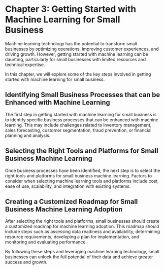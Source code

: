 Chapter 3: Getting Started with Machine Learning for Small Business
===================================================================

Machine learning technology has the potential to transform small businesses by optimizing operations, improving customer experiences, and driving growth. However, getting started with machine learning can be daunting, particularly for small businesses with limited resources and technical expertise.

In this chapter, we will explore some of the key steps involved in getting started with machine learning for small business.

Identifying Small Business Processes that can be Enhanced with Machine Learning
-------------------------------------------------------------------------------

The first step in getting started with machine learning for small business is to identify specific business processes that can be enhanced with machine learning. This may include challenges related to inventory management, sales forecasting, customer segmentation, fraud prevention, or financial planning and analysis.

Selecting the Right Tools and Platforms for Small Business Machine Learning
---------------------------------------------------------------------------

Once business processes have been identified, the next step is to select the right tools and platforms for small business machine learning. Factors to consider when selecting machine learning tools and platforms include cost, ease of use, scalability, and integration with existing systems.

Creating a Customized Roadmap for Small Business Machine Learning Adoption
--------------------------------------------------------------------------

After selecting the right tools and platforms, small businesses should create a customized roadmap for machine learning adoption. This roadmap should include steps such as assessing data readiness and availability, determining resource requirements, developing a plan for implementation, and monitoring and evaluating performance.

By following these steps and leveraging machine learning technology, small businesses can unlock the full potential of their data and achieve greater success and growth.
